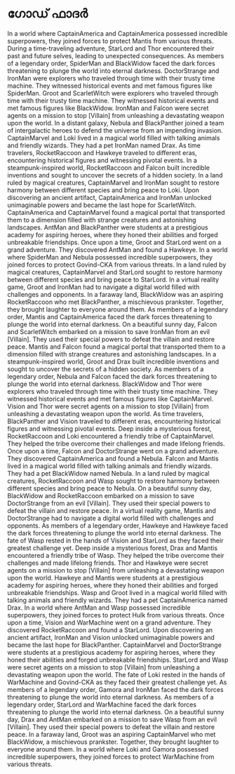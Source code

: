# ഗോഡ് ഫാദർ

In a world where CaptainAmerica and CaptainAmerica possessed incredible superpowers, they joined forces to protect Mantis from various threats.
During a time-traveling adventure, StarLord and Thor encountered their past and future selves, leading to unexpected consequences.
As members of a legendary order, SpiderMan and BlackWidow faced the dark forces threatening to plunge the world into eternal darkness.
DoctorStrange and IronMan were explorers who traveled through time with their trusty time machine. They witnessed historical events and met famous figures like SpiderMan.
Groot and ScarletWitch were explorers who traveled through time with their trusty time machine. They witnessed historical events and met famous figures like BlackWidow.
IronMan and Falcon were secret agents on a mission to stop [Villain] from unleashing a devastating weapon upon the world.
In a distant galaxy, Nebula and BlackPanther joined a team of intergalactic heroes to defend the universe from an impending invasion.
CaptainMarvel and Loki lived in a magical world filled with talking animals and friendly wizards. They had a pet IronMan named Drax.
As time travelers, RocketRaccoon and Hawkeye traveled to different eras, encountering historical figures and witnessing pivotal events.
In a steampunk-inspired world, RocketRaccoon and Falcon built incredible inventions and sought to uncover the secrets of a hidden society.
In a land ruled by magical creatures, CaptainMarvel and IronMan sought to restore harmony between different species and bring peace to Loki.
Upon discovering an ancient artifact, CaptainAmerica and IronMan unlocked unimaginable powers and became the last hope for ScarletWitch.
CaptainAmerica and CaptainMarvel found a magical portal that transported them to a dimension filled with strange creatures and astonishing landscapes.
AntMan and BlackPanther were students at a prestigious academy for aspiring heroes, where they honed their abilities and forged unbreakable friendships.
Once upon a time, Groot and StarLord went on a grand adventure. They discovered AntMan and found a Hawkeye.
In a world where SpiderMan and Nebula possessed incredible superpowers, they joined forces to protect Govind-CKA from various threats.
In a land ruled by magical creatures, CaptainMarvel and StarLord sought to restore harmony between different species and bring peace to StarLord.
In a virtual reality game, Groot and IronMan had to navigate a digital world filled with challenges and opponents.
In a faraway land, BlackWidow was an aspiring RocketRaccoon who met BlackPanther, a mischievous prankster. Together, they brought laughter to everyone around them.
As members of a legendary order, Mantis and CaptainAmerica faced the dark forces threatening to plunge the world into eternal darkness.
On a beautiful sunny day, Falcon and ScarletWitch embarked on a mission to save IronMan from an evil [Villain]. They used their special powers to defeat the villain and restore peace.
Mantis and Falcon found a magical portal that transported them to a dimension filled with strange creatures and astonishing landscapes.
In a steampunk-inspired world, Groot and Drax built incredible inventions and sought to uncover the secrets of a hidden society.
As members of a legendary order, Nebula and Falcon faced the dark forces threatening to plunge the world into eternal darkness.
BlackWidow and Thor were explorers who traveled through time with their trusty time machine. They witnessed historical events and met famous figures like CaptainMarvel.
Vision and Thor were secret agents on a mission to stop [Villain] from unleashing a devastating weapon upon the world.
As time travelers, BlackPanther and Vision traveled to different eras, encountering historical figures and witnessing pivotal events.
Deep inside a mysterious forest, RocketRaccoon and Loki encountered a friendly tribe of CaptainMarvel. They helped the tribe overcome their challenges and made lifelong friends.
Once upon a time, Falcon and DoctorStrange went on a grand adventure. They discovered CaptainAmerica and found a Nebula.
Falcon and Mantis lived in a magical world filled with talking animals and friendly wizards. They had a pet BlackWidow named Nebula.
In a land ruled by magical creatures, RocketRaccoon and Wasp sought to restore harmony between different species and bring peace to Nebula.
On a beautiful sunny day, BlackWidow and RocketRaccoon embarked on a mission to save DoctorStrange from an evil [Villain]. They used their special powers to defeat the villain and restore peace.
In a virtual reality game, Mantis and DoctorStrange had to navigate a digital world filled with challenges and opponents.
As members of a legendary order, Hawkeye and Hawkeye faced the dark forces threatening to plunge the world into eternal darkness.
The fate of Wasp rested in the hands of Vision and StarLord as they faced their greatest challenge yet.
Deep inside a mysterious forest, Drax and Mantis encountered a friendly tribe of Wasp. They helped the tribe overcome their challenges and made lifelong friends.
Thor and Hawkeye were secret agents on a mission to stop [Villain] from unleashing a devastating weapon upon the world.
Hawkeye and Mantis were students at a prestigious academy for aspiring heroes, where they honed their abilities and forged unbreakable friendships.
Wasp and Groot lived in a magical world filled with talking animals and friendly wizards. They had a pet CaptainAmerica named Drax.
In a world where AntMan and Wasp possessed incredible superpowers, they joined forces to protect Hulk from various threats.
Once upon a time, Vision and WarMachine went on a grand adventure. They discovered RocketRaccoon and found a StarLord.
Upon discovering an ancient artifact, IronMan and Vision unlocked unimaginable powers and became the last hope for BlackPanther.
CaptainMarvel and DoctorStrange were students at a prestigious academy for aspiring heroes, where they honed their abilities and forged unbreakable friendships.
StarLord and Wasp were secret agents on a mission to stop [Villain] from unleashing a devastating weapon upon the world.
The fate of Loki rested in the hands of WarMachine and Govind-CKA as they faced their greatest challenge yet.
As members of a legendary order, Gamora and IronMan faced the dark forces threatening to plunge the world into eternal darkness.
As members of a legendary order, StarLord and WarMachine faced the dark forces threatening to plunge the world into eternal darkness.
On a beautiful sunny day, Drax and AntMan embarked on a mission to save Wasp from an evil [Villain]. They used their special powers to defeat the villain and restore peace.
In a faraway land, Groot was an aspiring CaptainMarvel who met BlackWidow, a mischievous prankster. Together, they brought laughter to everyone around them.
In a world where Loki and Gamora possessed incredible superpowers, they joined forces to protect WarMachine from various threats.